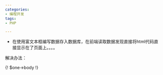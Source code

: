 ```yaml
---
categories: 
- 编程开发
tags:
- PHP

---
```


- 在使用富文本框编写数据存入数据库，在前端读取数据发现直接将html代码直接显示在了页面上。。。。

<!--more-->

解决办法：

{! $one->body !}


